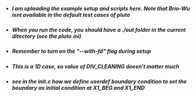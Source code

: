 - ##### I am uploading the example setup and scripts here. Note that Brio-Wu isnt available in the default test cases of pluto
- ##### When you run the code, you should have a ./out folder in the current ditectory (see the pluto.ini)
- ##### Remember to turn on the "--with-fd" flag during setup
- ##### This is a 1D case, so value of DIV_CLEANING doesn't matter much
- ##### see in the init.c how we define userdef boundary condition to set the boundary as initial condition at X1_BEG and X1_END
